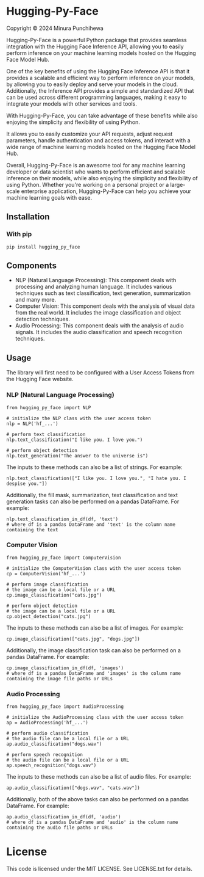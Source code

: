 # Hugging-Py-Face

Copyright © 2024 Minura Punchihewa

Hugging-Py-Face is a powerful Python package that provides seamless integration with the Hugging Face Inference API, allowing you to easily perform inference on your machine learning models hosted on the Hugging Face Model Hub.

One of the key benefits of using the Hugging Face Inference API is that it provides a scalable and efficient way to perform inference on your models, by allowing you to easily deploy and serve your models in the cloud. Additionally, the Inference API provides a simple and standardized API that can be used across different programming languages, making it easy to integrate your models with other services and tools.

With Hugging-Py-Face, you can take advantage of these benefits while also enjoying the simplicity and flexibility of using Python.

It allows you to easily customize your API requests, adjust request parameters, handle authentication and access tokens, and interact with a wide range of machine learning models hosted on the Hugging Face Model Hub.

Overall, Hugging-Py-Face is an awesome tool for any machine learning developer or data scientist who wants to perform efficient and scalable inference on their models, while also enjoying the simplicity and flexibility of using Python. Whether you're working on a personal project or a large-scale enterprise application, Hugging-Py-Face can help you achieve your machine learning goals with ease.

## Installation

### With pip

```
pip install hugging_py_face
```

## Components

- NLP (Natural Language Processing): This component deals with processing and analyzing human language. It includes various techniques such as text classification, text generation, summarization and many more.
- Computer Vision: This component deals with the analysis of visual data from the real world. It includes the image classification and object detection techniques.
- Audio Processing: This component deals with the analysis of audio signals. It includes the audio classification and speech recognition techniques.

## Usage

The library will first need to be configured with a User Access Tokens from the Hugging Face website.

### NLP (Natural Language Processing)

```
from hugging_py_face import NLP

# initialize the NLP class with the user access token
nlp = NLP('hf_...')

# perform text classification
nlp.text_classification("I like you. I love you.")

# perform object detection
nlp.text_generation("The answer to the universe is")
```

The inputs to these methods can also be a list of strings. For example:

```
nlp.text_classification(["I like you. I love you.", "I hate you. I despise you."])
```

Additionally, the fill mask, summarization, text classification and text generation tasks can also be performed on a pandas DataFrame. For example:

```
nlp.text_classification_in_df(df, 'text')
# where df is a pandas DataFrame and 'text' is the column name containing the text
```

### Computer Vision

```
from hugging_py_face import ComputerVision

# initialize the ComputerVision class with the user access token
cp = ComputerVision('hf_...')

# perform image classification
# the image can be a local file or a URL
cp.image_classification("cats.jpg")

# perform object detection
# the image can be a local file or a URL
cp.object_detection("cats.jpg")
```

The inputs to these methods can also be a list of images. For example:

```
cp.image_classification(["cats.jpg", "dogs.jpg"])
```

Additionally, the image classification task can also be performed on a pandas DataFrame. For example:

```
cp.image_classification_in_df(df, 'images')
# where df is a pandas DataFrame and 'images' is the column name containing the image file paths or URLs
```

### Audio Processing

```
from hugging_py_face import AudioProcessing

# initialize the AudioProcessing class with the user access token
ap = AudioProcessing('hf_...')

# perform audio classification
# the audio file can be a local file or a URL
ap.audio_classification("dogs.wav")

# perform speech recognition
# the audio file can be a local file or a URL
ap.speech_recognition("dogs.wav")
```

The inputs to these methods can also be a list of audio files. For example:

```
ap.audio_classification(["dogs.wav", "cats.wav"])
```

Additionally, both of the above tasks can also be performed on a pandas DataFrame. For example:

```
ap.audio_classification_in_df(df, 'audio')
# where df is a pandas DataFrame and 'audio' is the column name containing the audio file paths or URLs
```

# License

This code is licensed under the MIT LICENSE. See LICENSE.txt for details.
